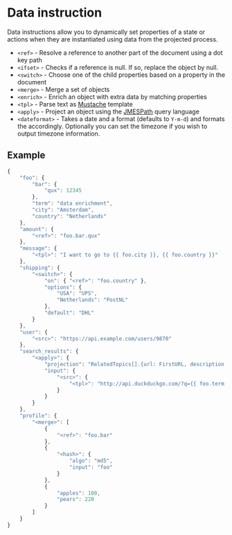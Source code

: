 # Data instruction

Data instructions allow you to dynamically set properties of a state or actions when they are instantiated using data from the projected process.

* `<ref>` - Resolve a reference to another part of the document using a dot key path
* `<ifset>` - Checks if a reference is null. If so, replace the object by null.
* `<switch>` - Choose one of the child properties based on a property in the document
* `<merge>` - Merge a set of objects
* `<enrich>` - Enrich an object with extra data by matching properties
* `<tpl>` - Parse text as [Mustache](https://mustache.github.io/) template
* `<apply>` - Project an object using the [JMESPath](http://jmespath.org/) query language
* `<dateformat>` - Takes a date and a format \(defaults to `Y-m-d`\) and formats the accordingly. Optionally you can set the timezone if you wish to output timezone information.

## Example

```javascript
{
    "foo": {
        "bar": {
            "qux": 12345
        },
        "term": "data enrichment",
        "city": "Amsterdam",
        "country": "Netherlands"
    },
    "amount": {
        "<ref>": "foo.bar.qux"
    },
    "message": {
        "<tpl>": "I want to go to {{ foo.city }}, {{ foo.country }}"
    },
    "shipping": {
        "<switch>": {
            "on": { "<ref>": "foo.country" },
            "options": {
                "USA": "UPS",
                "Netherlands": "PostNL"
            },
            "default": "DHL"
        }
    },
    "user": {
        "<src>": "https://api.example.com/users/9870"
    },
    "search_results": {
        "<apply>": {
            "projection": "RelatedTopics[].{url: FirstURL, description: Text}",
            "input": {
                "<src>": {
                    "<tpl>": "http://api.duckduckgo.com/?q={{ foo.term }}&format=json"
                }
            }
        }
    },
    "profile": {
        "<merge>": [
            {
                "<ref>": "foo.bar"
            },
            {
                "<hash>": {
                    "algo": "md5",
                    "input": "foo"
                }
            },
            {
                "apples": 100,
                "pears": 220
            }
        ]
    }
}
```

